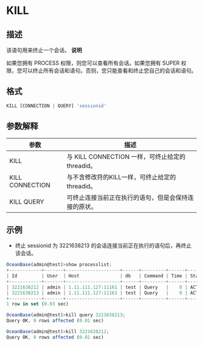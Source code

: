 KILL 
=========================



描述 
-----------

该语句用来终止一个会话。
**说明**



如果您拥有 PROCESS 权限，则您可以查看所有会话。如果您拥有 SUPER 权限，您可以终止所有会话和语句。否则，您只能查看和终止您自己的会话和语句。

格式 
-----------

```javascript
KILL [CONNECTION | QUERY] 'sessionid'
```



参数解释 
-------------



|       参数        |                  描述                  |
|-----------------|--------------------------------------|
| KILL            | 与 KILL CONNECTION 一样，可终止给定的threadid。 |
| KILL CONNECTION | 与不含修改符的KILL一样，可终止给定的threadid。        |
| KILL QUERY      | 可终止连接当前正在执行的语句，但是会保持连接的原状。           |



示例 
-----------

* 终止 sessionid 为 3221638213 的会话连接当前正在执行的语句后，再终止该会话。

  




```javascript
OceanBase(admin@test)>show processlist;
+------------+-------+--------------------+------+---------+------+--------+------------------+
| Id         | User  | Host               | db   | Command | Time | State  | Info             |
+------------+-------+--------------------+------+---------+------+--------+------------------+
| 3221638212 | admin | 1.11.111.127:11161 | test | Query   |    0 | ACTIVE | show processlist |
| 3221638213 | admin | 1.11.111.127:11161 | test | Query   |    0 | ACTIVE | select "abcedfg" |
+------------+-------+--------------------+------+---------+------+--------+------------------+
1 row in set (0.03 sec)

OceanBase(admin@test)>kill query 3221638213;
Query OK, 0 rows affected (0.01 sec)

OceanBase(admin@test)>kill 3221638212;
Query OK, 0 rows affected (0.01 sec)
```



